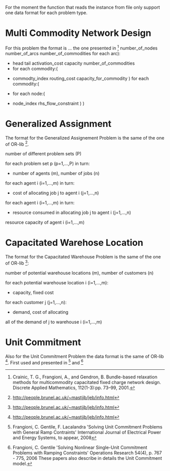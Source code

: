 For the moment the function that reads the instance from file only support one data format for each problem type.

# Multi Commodity Network Design

For this problem the format is ... the one presented in [^1]
number_of_nodes number_of_arcs number_of_commodities
for each arc):
- head tail activation_cost capacity number_of_commodities
- for each commodity:( 
* commodty_index routing_cost capacity_for_commodity
)
for each commodity:(
- for each node:(
* node_index rhs_flow_constraint
)
)

# Generalized Assignment

The format for the Generalized Assignement Problem is the same of the one of OR-lib [^2].

 number of different problem sets (P)

 for each problem set p (p=1,...,P) in turn:
-	 number of agents (m), number of jobs (n)

 for each agent i (i=1,...,m) in turn:
  -   cost of allocating job j to agent i (j=1,...,n)

 for each agent i (i=1,...,m) in turn:
 -    resource consumed in allocating job j to agent i (j=1,...,n)

 resource capacity of agent i (i=1,...,m)

# Capacitated Warehose Location

The format for the Capacitated Warehouse Problem is the same of the one of OR-lib [^2]:

number of potential warehouse locations (m), number of customers (n)

for each potential warehouse location i (i=1,...,m): 
-	capacity, fixed cost

for each customer j (j=1,...,n): 
-	demand, cost of allocating

all of the demand of j to warehouse i (i=1,...,m)


# Unit Commitment

Also for the Unit Commitment Problem the data format is the same of OR-lib [^2].
First used and presented in [^3] and [^4]



[^1]: Crainic, T. G., Frangioni, A., and Gendron, B. Bundle-based relaxation methods for multicommodity capacitated fixed charge network design. Discrete Applied Mathematics, 112(1-3):pp. 73–99, 2001.
[^2]: http://people.brunel.ac.uk/~mastjjb/jeb/info.html
[^3]: Frangioni, C. Gentile, F. Lacalandra 'Solving Unit Commitment Problems with General Ramp Contraints' International Journal of Electrical Power and Energy Systems, to appear, 2008
[^4]: Frangioni, C. Gentile 'Solving Nonlinear Single-Unit Commitment Problems with Ramping Constraints' Operations Research 54(4), p. 767 - 775, 2006 These papers also describe in details the Unit Commitment model.
